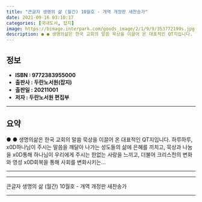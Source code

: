 ```yaml
---
title: "큰글자 생명의 삶 (월간) 10월호 - 개역 개정판 새찬송가"
date: 2021-09-16 03:10:17
categories: [국내도서, 잡지]
image: https://bimage.interpark.com/goods_image/2/1/9/9/353772199s.jpg
description: ● ● 생명의삶은 한국 교회의 말씀 묵상을 이끌어 온 대표적인 QT지입니다. 하루하루, x0D하나님이 주시는 말씀을 깨달아 나가는 성도들의 삶에 은혜를 끼치고, 묵상과 나눔을 x0D통해 하나님이 우리에게 주시는 한없는 사랑을 느끼고, 더불어 크리스천의 변화와 영성 x0D회복을 통해
---
```


## **정보**

- **ISBN : 9772383955000**
- **출판사 : 두란노서원(잡지)**
- **출판일 : 20211001**
- **저자 : 두란노서원 편집부**

------



## **요약**

●  ●  생명의삶은 한국 교회의 말씀 묵상을 이끌어 온 대표적인 QT지입니다. 하루하루, x0D하나님이 주시는 말씀을 깨달아 나가는 성도들의 삶에 은혜를 끼치고, 묵상과 나눔을 x0D통해 하나님이 우리에게 주시는 한없는 사랑을 느끼고, 더불어 크리스천의 변화와 영성 x0D회복을 통해 사회를 변화시키는... 

------



------


큰글자 생명의 삶 (월간) 10월호 - 개역 개정판 새찬송가 

------



